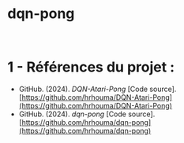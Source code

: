# dqn-pong



<br/>

# 1 - **Références du projet :**

* GitHub. (2024). *DQN-Atari-Pong* \[Code source]. [https://github.com/hrhouma/DQN-Atari-Pong](https://github.com/hrhouma/DQN-Atari-Pong)
* GitHub. (2024). *dqn-pong* \[Code source]. [https://github.com/hrhouma/dqn-pong](https://github.com/hrhouma/dqn-pong)

<br/>

